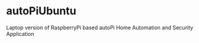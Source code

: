 autoPiUbuntu
============

Laptop version of RaspberryPi based autoPi Home Automation and Security Application
